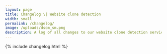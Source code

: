 ```yaml
---
layout: page
title: Changelog \| Website clone detection
width: small
permalink: /changelog/
image: /uploads/dscm_sm.png
description: A log of all changes to our website clone detection services. DSCM allows anyone to find malicious copies of their website.
---
```


{% include changelog.html %}
